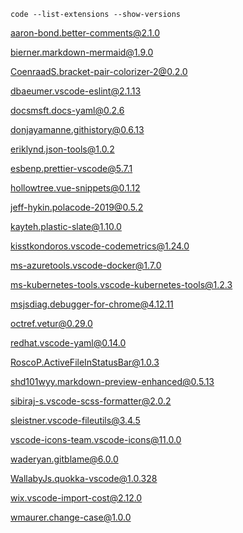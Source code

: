 ```console
code --list-extensions --show-versions
```

aaron-bond.better-comments@2.1.0

bierner.markdown-mermaid@1.9.0

CoenraadS.bracket-pair-colorizer-2@0.2.0

dbaeumer.vscode-eslint@2.1.13

docsmsft.docs-yaml@0.2.6

donjayamanne.githistory@0.6.13

eriklynd.json-tools@1.0.2

esbenp.prettier-vscode@5.7.1

hollowtree.vue-snippets@0.1.12

jeff-hykin.polacode-2019@0.5.2

kayteh.plastic-slate@1.10.0

kisstkondoros.vscode-codemetrics@1.24.0

ms-azuretools.vscode-docker@1.7.0

ms-kubernetes-tools.vscode-kubernetes-tools@1.2.3

msjsdiag.debugger-for-chrome@4.12.11

octref.vetur@0.29.0

redhat.vscode-yaml@0.14.0

RoscoP.ActiveFileInStatusBar@1.0.3

shd101wyy.markdown-preview-enhanced@0.5.13

sibiraj-s.vscode-scss-formatter@2.0.2

sleistner.vscode-fileutils@3.4.5

vscode-icons-team.vscode-icons@11.0.0

waderyan.gitblame@6.0.0

WallabyJs.quokka-vscode@1.0.328

wix.vscode-import-cost@2.12.0

wmaurer.change-case@1.0.0
